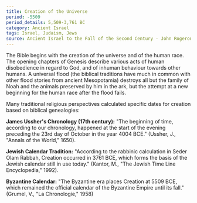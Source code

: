 ```yaml
---
title: Creation of the Universe
period: -5509
period_details: 5,509-3,761 BC
category: Ancient Israel
tags: Israel, Judaism, Jews
source: Ancient Israel to the Fall of the Second Century - John Rogeron in Handbook of Ancient Religions
---
```

The Bible begins with the creation of the universe and of the human race. The opening chapters of Genesis describe various acts of human disobedience in regard to God, and of inhuman behaviour towards other humans. A universal flood (the biblical traditions have much in common with other flood stories from ancient Mesopotamia) destroys all but the family of Noah and the animals preserved by him in the ark, but the attempt at a new beginning for the human race after the flood fails.

Many traditional religious perspectives calculated specific dates for creation based on biblical genealogies:

**James Ussher's Chronology (17th century):**
"The beginning of time, according to our chronology, happened at the start of the evening preceding the 23rd day of October in the year 4004 BCE." (Ussher, J., "Annals of the World," 1650).  

**Jewish Calendar Tradition:**
"According to the rabbinic calculation in Seder Olam Rabbah, Creation occurred in 3761 BCE, which forms the basis of the Jewish calendar still in use today." (Kantor, M., "The Jewish Time Line Encyclopedia," 1992).

**Byzantine Calendar:**
"The Byzantine era places Creation at 5509 BCE, which remained the official calendar of the Byzantine Empire until its fall." (Grumel, V., "La Chronologie," 1958)
